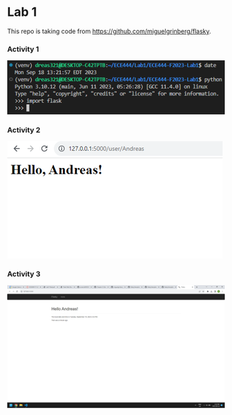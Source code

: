 # Lab 1
This repo is taking code from https://github.com/miguelgrinberg/flasky. 

### Activity 1
![Screenshot](screenshots/activity1.png)
### Activity 2
![Screenshot](screenshots/activity2.png)
### Activity 3
![Screenshot](screenshots/activity3.png)